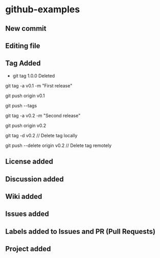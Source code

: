 # github-examples

## New commit

## Editing file

## Tag Added

- git tag 1.0.0 Deleted

git tag -a v0.1 -m "First release"

git push origin v0.1

git push --tags

git tag -a v0.2 -m "Second release"

git push origin v0.2

git tag -d v0.2 // Delete tag locally

git push --delete origin v0.2 // Delete tag remotely

## License added

## Discussion added

## Wiki added

## Issues added

## Labels added to Issues and PR (Pull Requests)

## Project added 

